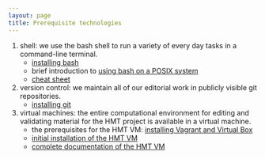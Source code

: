 ```yaml
---
layout: page
title: Prerequisite technologies
---
```






1. shell:   we use the bash shell to run a variety of every day tasks in a command-line terminal.
    - [installing bash](install-bash)
    - brief introduction to [using bash on a POSIX system](posix)
    - [cheat sheet](http://blog.harrylau.com/2008_06_01_archive.html)
2. version control: we maintain all of our editorial work in publicly visible git repositories.  
    -  [installing git](install-git)
3. virtual machines:  the entire computational environment for editing and validating material for the HMT project is available in a virtual machine.
    - the prerequisites for the HMT VM: [installing Vagrant and Virtual Box](install-vagrant-vb)
    - [initial installation of the HMT VM](../vm/install) 
    - [complete documentation of the HMT VM](../vm)


